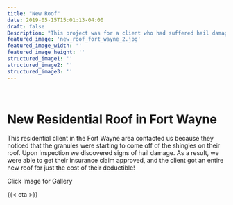 ```yaml
---
title: "New Roof"
date: 2019-05-15T15:01:13-04:00
draft: false
Description: "This project was for a client who had suffered hail damage on their roof. We replaced the entire roof after helping them with their insurance company so it only cost them a their deductible."
featured_image: 'new_roof_fort_wayne_2.jpg'
featured_image_width: ''
featured_image_height: ''
structured_image1: ''
structured_image2: ''
structured_image3: ''
---
```

<br>
<h1 class="h2 col-10 mx4 pb3 pt3">New Residential Roof in Fort Wayne</h1>
<p class="col-10 mx4 pb1 pt1">This residential client in the Fort Wayne area contacted us because they noticed that the granules were starting to come off of the shingles on their roof. Upon inspection we discovered signs of hail damage. As a result, we were able to get their insurance claim approved, and the client got an entire new roof for just the cost of their deductible!</p>
<p class="col-6 mx4 pb1 pt1">  <span>Click Image for Gallery</span>
<amp-img lightbox="hero"
  src="/new_roof_fort_wayne_2.jpg"
  width="400"
  height="300"
  layout="responsive"></p>

</amp-img>

<div hidden>
  <amp-img lightbox="hero"
    src="/new_roof_fort_wayne.jpg"
    layout="responsive"
    width="400"
    height="710"></amp-img>
</div>
</p>

{{< cta >}}
